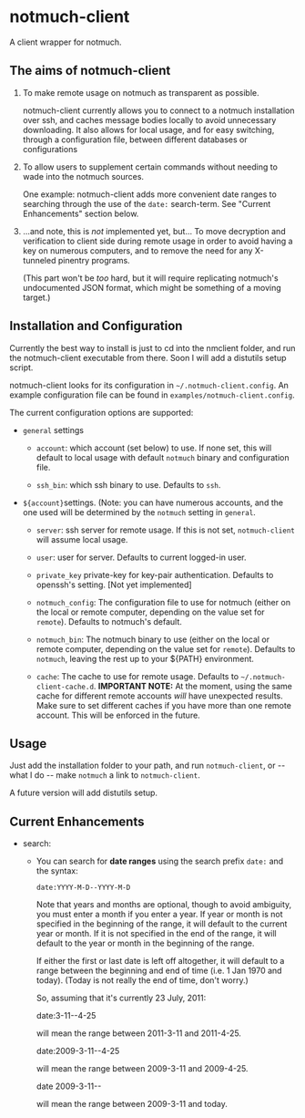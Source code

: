 notmuch-client
==============

A client wrapper for notmuch. 

The aims of notmuch-client
--------------------------

 1. To make remote usage on notmuch as transparent as
    possible. 

    notmuch-client currently allows you to connect to a notmuch
    installation over ssh, and caches message bodies locally to avoid
    unnecessary downloading. It also allows for local usage, and for
    easy switching, through a configuration file, between different
    databases or configurations

 2. To allow users to supplement certain commands without needing to
    wade into the notmuch sources. 

    One example: notmuch-client adds more convenient date ranges to
    searching through the use of the `date:` search-term. See "Current
    Enhancements" section below.


 3. ...and note, this is *not* implemented yet, but... To move
    decryption and verification to client side during remote usage in
    order to avoid having a key on numerous computers, and to remove
    the need for any X-tunneled pinentry programs.

    (This part won't be *too* hard, but it will require replicating
    notmuch's undocumented JSON format, which might be something of a
    moving target.)

Installation and Configuration
------------------------------

Currently the best way to install is just to cd into the nmclient
folder, and run the notmuch-client executable from there. Soon I will
add a distutils setup script.

notmuch-client looks for its configuration in
`~/.notmuch-client.config`. An example configuration file can be found
in `examples/notmuch-client.config`.

The current configuration options are supported:

  * `general` settings

      + `account`: which account (set below) to use. If none set, this
        will default to local usage with default `notmuch` binary and
        configuration file.

      + `ssh_bin`: which ssh binary to use. Defaults to `ssh`.

  * `${account}`settings. (Note: you can have numerous accounts, and
    the one used will be determined by the `notmuch` setting in `general`.

      + `server`: ssh server for remote usage. If this is not set,
      `notmuch-client` will assume local usage.

      + `user`: user for server. Defaults to current logged-in user.

      + `private_key` private-key for key-pair
        authentication. Defaults to openssh's setting. [Not yet
        implemented]

      + `notmuch_config`: The configuration file to use for notmuch
        (either on the local or remote computer, depending on the
        value set for `remote`). Defaults to notmuch's default.

      + `notmuch_bin`: The notmuch binary to use (either on the local
        or remote computer, depending on the value set for
        `remote`). Defaults to `notmuch`, leaving the rest up to your
        ${PATH} environment.

      + `cache`: The cache to use for remote usage. Defaults to
        `~/.notmuch-client-cache.d`. **IMPORTANT NOTE:** At the
        moment, using the same cache for different remote accounts
        *will* have unexpected results. Make sure to set different
        caches if you have more than one remote account. This will be
        enforced in the future.

Usage
-----

Just add the installation folder to your path, and run
`notmuch-client`, or -- what I do -- make `notmuch` a link to
`notmuch-client`.

A future version will add distutils setup.

Current Enhancements
--------------------

  * search:

      + You can search for **date ranges** using the search prefix
        `date:` and the syntax:
            
            date:YYYY-M-D--YYYY-M-D

        Note that years and months are optional, though to avoid
        ambiguity, you must enter a month if you enter a year. If year
        or month is not specified in the beginning of the range, it
        will default to the current year or month. If it is not
        specified in the end of the range, it will default to the year
        or month in the beginning of the range.

        If either the first or last date is left off altogether, it
        will default to a range between the beginning and end of time
        (i.e. 1 Jan 1970 and today). (Today is not really the end of
        time, don't worry.)

        So, assuming that it's currently 23 July, 2011:

           date:3-11--4-25

        will mean the range between 2011-3-11 and 2011-4-25.

           date:2009-3-11--4-25

        will mean the range between 2009-3-11 and 2009-4-25.

           date 2009-3-11--

        will mean the range between 2009-3-11 and today.







